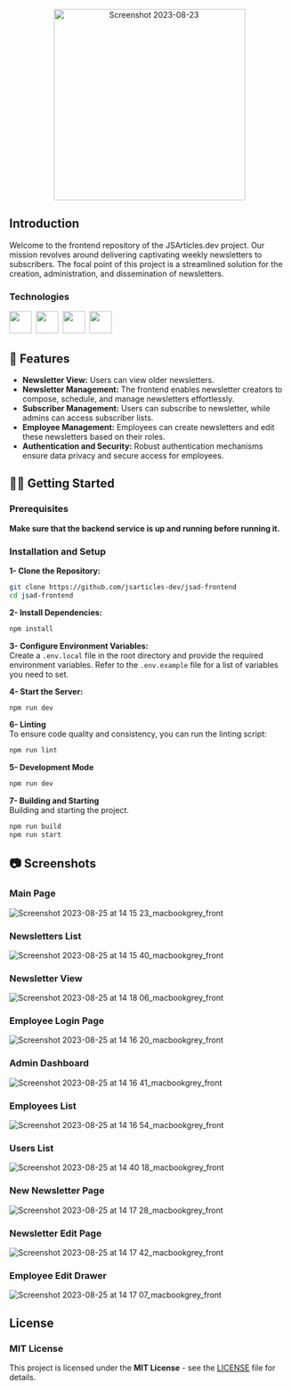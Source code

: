 <p align="center"><img width="344" alt="Screenshot 2023-08-23" src="https://github.com/jsarticles-dev/jsad-frontend/assets/20026295/174e177b-1c23-4f23-86d2-89839acd0797"></p>

## Introduction

Welcome to the frontend repository of the JSArticles.dev project. Our mission revolves around delivering captivating weekly newsletters to subscribers. The focal point of this project is a streamlined solution for the creation, administration, and dissemination of newsletters.

### Technologies
<img width="40px" height="40px" src="https://cdn.jsdelivr.net/gh/devicons/devicon/icons/nextjs/nextjs-original-wordmark.svg" />&nbsp; 
<img width="40px" height="40px" src="https://cdn.jsdelivr.net/gh/devicons/devicon/icons/typescript/typescript-original.svg" />&nbsp; 
<img width="40px" height="40px" src="https://cdn.jsdelivr.net/gh/devicons/devicon/icons/html5/html5-original.svg" />&nbsp; 
<img width="40px" height="40px" src="https://cdn.jsdelivr.net/gh/devicons/devicon/icons/css3/css3-original.svg" />&nbsp; 
          
          
          

## :rocket: Features

- **Newsletter View:** Users can view older newsletters.
- **Newsletter Management:** The frontend enables newsletter creators to compose, schedule, and manage newsletters effortlessly.
- **Subscriber Management:** Users can subscribe to newsletter, while admins can access subscriber lists.
- **Employee Management:** Employees can create newsletters and edit these newsletters based on their roles.
- **Authentication and Security:** Robust authentication mechanisms ensure data privacy and secure access for employees.


## :running_woman: Getting Started

### Prerequisites

**Make sure that the backend service is up and running before running it.**

### Installation and Setup 

**1- Clone the Repository:**

```bash
git clone https://github.com/jsarticles-dev/jsad-frontend
cd jsad-frontend
```

**2- Install Dependencies:**

```bash
npm install
```

**3- Configure Environment Variables:**
<br>
Create a `.env.local` file in the root directory and provide the required environment variables. Refer to the `.env.example` file for a list of variables you need to set.

**4- Start the Server:**

```bash
npm run dev
```

**6- Linting**
<br>
To ensure code quality and consistency, you can run the linting script:

```bash
npm run lint
```

**5- Development Mode**
<br>
```bash
npm run dev
```

**7- Building and Starting**
<br>
Building and starting the project.

```bash
npm run build
npm run start
```

## :camera: Screenshots

### Main Page
![Screenshot 2023-08-25 at 14 15 23_macbookgrey_front](https://github.com/jsarticles-dev/jsad-frontend/assets/20026295/3f66f9a7-47a2-4990-8d69-7aae81a885ef)


### Newsletters List
![Screenshot 2023-08-25 at 14 15 40_macbookgrey_front](https://github.com/jsarticles-dev/jsad-frontend/assets/20026295/2291c08d-bc02-43bb-ba92-67b0ce76643e)


### Newsletter View
![Screenshot 2023-08-25 at 14 18 06_macbookgrey_front](https://github.com/jsarticles-dev/jsad-frontend/assets/20026295/20c54f54-86f7-41d8-a7f0-b4c11886df16)


### Employee Login Page
![Screenshot 2023-08-25 at 14 16 20_macbookgrey_front](https://github.com/jsarticles-dev/jsad-frontend/assets/20026295/9b36bc43-b004-4db8-a90b-c54fb7883048)


### Admin Dashboard
![Screenshot 2023-08-25 at 14 16 41_macbookgrey_front](https://github.com/jsarticles-dev/jsad-frontend/assets/20026295/50d981f5-7959-4283-95b5-73b41f3acc0a)


### Employees List
![Screenshot 2023-08-25 at 14 16 54_macbookgrey_front](https://github.com/jsarticles-dev/jsad-frontend/assets/20026295/9d3d9c03-2ab8-41c7-92a5-99a1911472c0)


### Users List
![Screenshot 2023-08-25 at 14 40 18_macbookgrey_front](https://github.com/jsarticles-dev/jsad-frontend/assets/20026295/f12ff5bd-7a29-406d-ba2c-beb235a9abc4)


### New Newsletter Page
![Screenshot 2023-08-25 at 14 17 28_macbookgrey_front](https://github.com/jsarticles-dev/jsad-frontend/assets/20026295/09dfc4d9-764f-4df0-8235-cead791cd55e)


### Newsletter Edit Page
![Screenshot 2023-08-25 at 14 17 42_macbookgrey_front](https://github.com/jsarticles-dev/jsad-frontend/assets/20026295/5141ed1e-b9f8-4191-8a29-f8d1f197d725)


### Employee Edit Drawer
![Screenshot 2023-08-25 at 14 17 07_macbookgrey_front](https://github.com/jsarticles-dev/jsad-frontend/assets/20026295/02abde9c-48f8-42e9-a98d-96f340406933)


## License

### MIT License

This project is licensed under the **MIT License** - see the [LICENSE](https://github.com/jsarticles-dev/jsad-frontend/blob/master/LICENSE) file for details.
